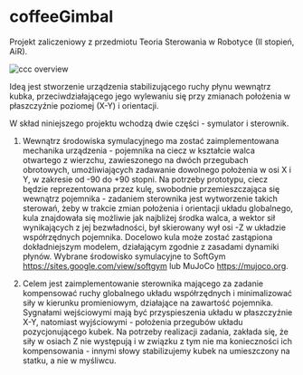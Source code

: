 # coffeeGimbal
Projekt zaliczeniowy z przedmiotu Teoria Sterowania w Robotyce (II stopień, AiR).

![ccc overview](https://github.com/user-attachments/assets/990dcdd5-9990-4b04-be5f-73600949209d)

Ideą jest stworzenie urządzenia stabilizującego ruchy płynu wewnątrz kubka, przeciwdziałającego jego wylewaniu się przy zmianach położenia w płaszczyźnie poziomej (X-Y) i orientacji.

W skład niniejszego projektu wchodzą dwie części - symulator i sterownik.

1. Wewnątrz środowiska symulacyjnego ma zostać zaimplementowana mechanika urządzenia - pojemnika na ciecz w kształcie walca otwartego z wierzchu, zawieszonego na dwóch przegubach obrotowych, umożliwiających zadawanie dowolnego położenia w osi X i Y, w zakresie od -90 do +90 stopni. Na potrzeby prototypu, ciecz będzie reprezentowana przez kulę, swobodnie przemieszczająca się wewnątrz pojemnika - zadaniem sterownika jest wytworzenie takich sterowań, żeby w trakcie zmian położenia i orientacji układu globalnego, kula znajdowała się możliwie jak najbliżej środka walca, a wektor sił wynikających z jej bezwładności, był skierowany wył osi -Z w układzie współrzędnych pojemnika. Docelowo kula może zostać zastąpiona dokładniejszym modelem, działającym zgodnie z zasadami dynamiki płynów. Wybrane środowisko symulacyjne to SoftGym https://sites.google.com/view/softgym lub MuJoCo https://mujoco.org.

2. Celem jest zaimplementowanie sterownika mającego za zadanie kompensować ruchy globalnego układu współrzędnych i minimalizować siły w kierunku promieniowym, działające na zawartość pojemnika. Sygnałami wejściowymi mają być przyspieszenia układu w płaszczyźnie X-Y, natomiast wyjściowymi - położenia przegubów układu pozycjonującego kubek. Na potrzeby realizacji zadania, zakłada się, że siły w osiach Z nie występują i w związku z tym nie ma konieczności ich kompensowania - innymi słowy stabilizujemy kubek na umieszczony na statku, a nie w myśliwcu.
